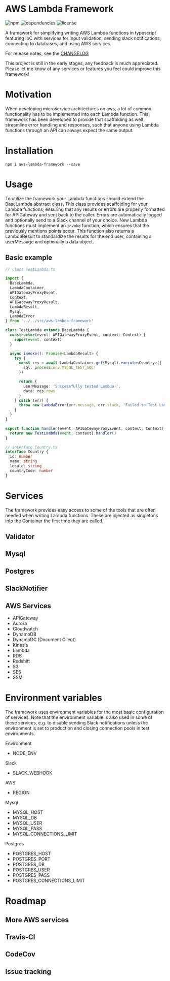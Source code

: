 # AWS Lambda Framework

![npm](https://img.shields.io/npm/v/aws-lambda-framework)
![dependencies](https://img.shields.io/david/Dhjartvar/aws-lambda-framework)
![license](https://img.shields.io/github/license/Dhjartvar/aws-lambda-framework)

A framework for simplifying writing AWS Lambda functions in typescript featuring IoC with services for input validation, sending slack notifications, connecting to databases, and using AWS services.

For release notes, see the [CHANGELOG](https://github.com/Dhjartvar/aws-lambda-framework/blob/master/CHANGELOG.md)

This project is still in the early stages, any feedback is much appreciated. Please let me know of any services or features you feel could improve this framework!

# Motivation

When developing microservice architectures on aws, a lot of common functionality has to be implemented into each Lambda function. This framework has been developed to provide that scaffolding as well streamline error handling and responses, such that anyone using Lambda functions through an API can always expect the same output.

# Installation

```
npm i aws-lambda-framework --save
```

# Usage

To utilize the framework your Lambda functions should extend the BaseLambda abstract class. This class provides scaffolding for your Lambda functions, ensuring that any results or errors are properly formatted for APIGateway and sent back to the caller. Errors are automatically logged and optionally send to a Slack channel of your choice. New Lambda functions must implement an `invoke` function, which ensures that the previously mentions points occur. This function also returns a LambdaResult to standardize the results for the end user, containing a userMessage and optionally a data object.

## Basic example

```typescript
// class TestLambda.ts

import {
  BaseLambda,
  LambdaContainer,
  APIGatewayProxyEvent,
  Context,
  APIGatewayProxyResult,
  LambdaResult,
  Mysql,
  LambdaError
} from '../../src/aws-lambda-framework'

class TestLambda extends BaseLambda {
  constructor(event: APIGatewayProxyEvent, context: Context) {
    super(event, context)
  }

  async invoke(): Promise<LambdaResult> {
    try {
      const res = await LambdaContainer.get(Mysql).execute<Country>({
        sql: process.env.MYSQL_TEST_SQL!
      })

      return {
        userMessage: 'Successfully tested Lambda!',
        data: res.rows
      }
    } catch (err) {
      throw new LambdaError(err.message, err.stack, 'Failed to Test Lambda!')
    }
  }
}

export function handler(event: APIGatewayProxyEvent, context: Context): Promise<APIGatewayProxyResult> {
  return new TestLambda(event, context).handler()
}

// interface Country.ts
interface Country {
  id: number
  name: string
  locale: string
  countryCode: number
}
```

# Services

The framework provides easy access to some of the tools that are often needed when writing Lambda functions. These are injected as singletons into the Container the first time they are called.

## Validator

## Mysql

## Postgres

## SlackNotifier

## AWS Services

- APIGateway
- Aurora
- Cloudwatch
- DynamoDB
- DynamoDC (Document Client)
- Kinesis
- Lambda
- RDS
- Redshift
- S3
- SES
- SSM

# Environment variables

The framework uses environment variables for the most basic configuration of services. Note that the environment variable is also used in some of these services, e.g. to disable sending Slack notifications unless the environment is set to production and closing connection pools in test environments.

Environment

- NODE_ENV

Slack

- SLACK_WEBHOOK

AWS

- REGION

Mysql

- MYSQL_HOST
- MYSQL_DB
- MYSQL_USER
- MYSQL_PASS
- MYSQL_CONNECTIONS_LIMIT

Postgres

- POSTGRES_HOST
- POSTGRES_PORT
- POSTGRES_DB
- POSTGRES_USER
- POSTGRES_PASS
- POSTGRES_CONNECTIONS_LIMIT

# Roadmap

## More AWS services

## Travis-CI

## CodeCov

## Issue tracking
